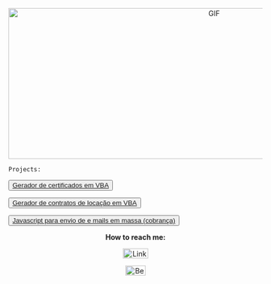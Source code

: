<html>
<head> 
</head>
<body>
  <p align="center">
    <img src="https://media0.giphy.com/media/qgQUggAC3Pfv687qPC/giphy.gif?cid=ecf05e47r1wjuo4d3nfbfzfh9zam9qfrtjpznqp9vjhl0sr5&ep=v1_gifs_search&rid=giphy.gif&ct=g" width="800" height="300" alt="GIF">
 
    
    Projects:

  <BUTTON><a href="https://www.behance.net/gallery/172055869/Criacao-de-gerador-de-certificados-em-VBA">Gerador de certificados em VBA</a></BUTTON>
  <p><BUTTON><a href="https://www.behance.net/gallery/172055593/Criacao-de-geradores-de-contrato-simples-em-VBA">Gerador de contratos de locação em VBA</a></BUTTON>
      <p><BUTTON><a href="https://www.behance.net/gallery/172056441/Programa-de-envio-de-emails-em-massa-(cobranca)">Javascript para envio de e mails em massa (cobrança)</a></BUTTON>
    </p></p>

  <p><p><p align="center"><b>How to reach me:</b></p></p>
    <p align="center"><a href="https://www.linkedin.com/in/renata-veras-venturim-9604a0279/"><img src="https://upload.wikimedia.org/wikipedia/commons/0/01/LinkedIn_Logo.svg" width="50" height="20" alt="LinkedIn"></a>
    <p align="center"><a href="https://www.behance.net/renataveras1"><img src="https://static.vecteezy.com/system/resources/previews/008/385/603/original/behance-social-media-icon-symbol-element-illustration-free-vector.jpg" width="40" height="20" alt="Behance"></a>
  
 
</body>
</html>
